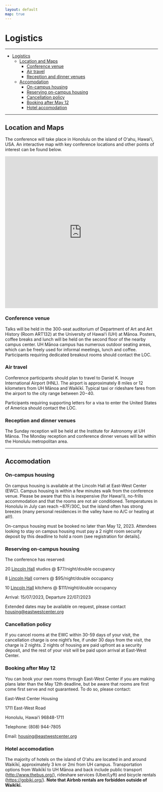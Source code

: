 ```yaml
---
layout: default
map: true
---
```


# Logistics
----

- [Logistics](#logistics)
  - [Location and Maps](#location-and-maps)
    - [Conference venue](#conference-venue)
    - [Air travel](#air-travel)
    - [Reception and dinner venues](#reception-and-dinner-venues)
  - [Accomodation](#accomodation)
    - [On-campus housing](#on-campus-housing)
    - [Reserving on-campus housing](#reserving-on-campus-housing)
    - [Cancellation policy](#cancellation-policy)
    - [Booking after May 12](#booking-after-may-12)
    - [Hotel accomodation](#hotel-accomodation)


----

## Location and Maps
The conference will take place in Honolulu on the island of Oʻahu, Hawaiʻi, USA. An interactive map with key conference locations and other points of interest can be found below. 

<iframe src="https://www.google.com/maps/d/embed?mid=13LWnvT8zkbY4WSDMza18WIhqpRAVVvw&ehbc=2E312F" width="100%" height="500" frameborder="0" style="border:0" allowfullscreen></iframe>

### Conference venue
Talks will be held in the 300-seat auditorium of Department of Art and Art History (Room ART132) at the University of Hawaiʻi (UH) at Mānoa. Posters, coffee breaks and lunch will be held on the second floor of the nearby campus center. UH Mānoa campus has numerous outdoor seating areas, which can be freely used for informal meetings, lunch and coffee. Participants requiring dedicated breakout rooms should contact the LOC.

### Air travel
Conference participants should plan to travel to Daniel K. Inouye International Airport (HNL).  The airport is approximately 8 miles or 12 kilometers from UH Mānoa and Waikīkī. Typical taxi or rideshare fares from the airport to the city range between $20-$40.

Participants requiring supporting letters for a visa to enter the United States of America should contact the LOC. 

### Reception and dinner venues
The Sunday reception will be held at the Institute for Astronomy at UH Mānoa. The Monday reception and conference dinner venues will be within the Honolulu metropolitan area.

----
## Accomodation
### On-campus housing
On campus housing is available at the Lincoln Hall at East-West Center (EWC). Campus housing is within a few minutes walk from the conference venue. Please be aware that this is inexpensive (for Hawaiʻi), no-frills accommodation and that the rooms are not air conditioned. Temperatures in Honolulu in July can reach ~87F/30C, but the island often has strong breezes (many personal residences in the valley have no A/C or heating at all!).

On-campus housing must be booked no later than May 12, 2023. Attendees looking to stay on campus housing must pay a 2 night room security deposit by this deadline to hold a room (see registration for details].


### Reserving on-campus housing

The conference has reserved:

20 [Lincoln Hall](https://www.eastwestcenter.org/campus/housing/housing-facilities/lincoln-hall) studios @ $77/night/double occupancy

8 [Lincoln Hall](https://www.eastwestcenter.org/campus/housing/housing-facilities/lincoln-hall) corners @ $95/night/double occupancy

10 [Lincoln Hall](https://www.eastwestcenter.org/campus/housing/housing-facilities/lincoln-hall) kitchens @ $111/night/double occupancy

Arrival: 15/07/2023, Departure 22/07/2023

Extended dates may be available on request, please contact housing@eastwestcenter.org


### Cancellation policy

If you cancel rooms at the EWC within 30-59 days of your visit, the cancellation charge is one night’s fee, if under 30 days from the visit, the charge is 2 nights. 2 nights of housing are paid upfront as a security deposit, and the rest of your visit will be paid upon arrival at East-West Center. 


### Booking after May 12

You can book your own rooms through East-West Center if you are making plans later than the May 12th deadline, but be aware that rooms are first come first serve and not guaranteed. To do so, please contact: 

East-West Center Housing

1711 East-West Road

Honolulu, Hawai‘i 96848-1711

Telephone: (808) 944-7805

Email: housing@eastwestcenter.org


### Hotel accomodation
The majority of hotels on the island of Oʻahu are located in and around Waikīkī, approximately 3 km or 2mi from UH campus. Transportation options from Waikīkī to UH Mānoa and back include public transport (http://www.thebus.org/), rideshare services (Uber/Lyft) and bicycle rentals (https://gobiki.org/). **Note that Airbnb rentals are forbidden outside of Waikīkī.**
